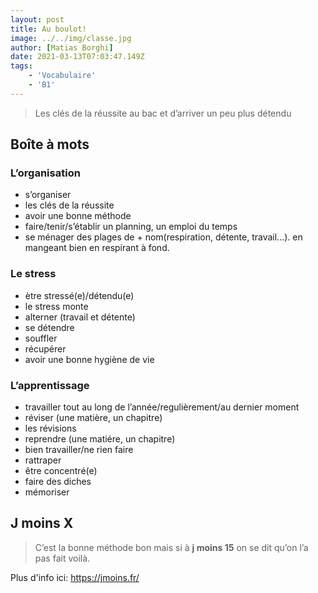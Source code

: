 ```yaml
---
layout: post
title: Au boulot! 
image: ../../img/classe.jpg
author: [Matias Borghi]
date: 2021-03-13T07:03:47.149Z
tags: 
    - 'Vocabulaire'
    - 'B1'
---
```


> Les clés de la réussite au bac et d’arriver un peu plus détendu

## Boîte à mots

### L’organisation

- s’organiser
- les clés de la réussite 
- avoir une bonne méthode 
- faire/tenir/s’établir un planning, un emploi du temps 
- se ménager des plages de + nom(respiration, détente, travail...). en mangeant bien en respirant à fond.

### Le stress

- ètre stressé(e)/détendu(e) 
- le stress monte 
- alterner (travail et détente) 
- se détendre 
- souffler 
- récupérer 
- avoir une bonne hygiène de vie

### L’apprentissage

- travailler tout au long de l’année/regulièrement/au dernier moment 
- réviser (une matière, un chapitre) 
- les révisions 
- reprendre (une matiére, un chapitre) 
- bien travailler/ne rien faire 
- rattraper 
- être concentré(e) 
- faire des diches 
- mémoriser

## J moins X

> C’est la bonne méthode bon mais si à **j moins 15** on se dit qu’on l’a pas fait voilà.

Plus d'info ici: https://jmoins.fr/